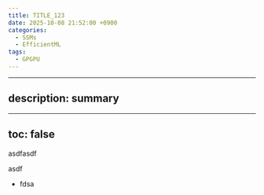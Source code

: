 ```yaml
---
title: TITLE_123
date: 2025-10-08 21:52:00 +0900
categories:
  - SSMs
  - EfficientML
tags:
  - GPGPU
---
```


---
description: summary
---


---
toc: false
---

asdfasdf



asdf
- fdsa